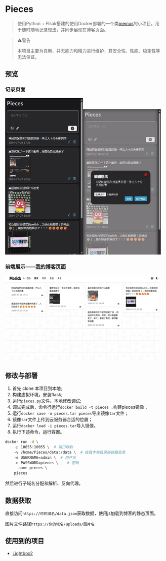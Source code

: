 # Pieces

> 使用Python + Flsak搭建的使用Docker部署的一个类[memos](https://www.usememos.com/)的小项目。用于随时随地记录想法，并同步展现在博客页面。

> ⚠警告
> 
> 本项目主要为自用，并无能力和精力进行维护，其安全性、性能、稳定性等无法保证。

## 预览

### 记录页面


<img src="https://github.com/Morick66/Pieces/blob/master/images/image.png" width="50%" height="auto"><img src="https://github.com/Morick66/Pieces/blob/master/images/image3.png" width="50%" height=auto>


### 前端展示——[我的博客页面](https://www.morick66.com/pieces/)

![alt text](images/image2.png)

## 修改与部署

1. 首先 clone 本项目到本地;
2. 构建虚拟环境，安装flask;
3. 运行`pieces.py`文件，本地修改调试;
4. 调试完成后，命令行运行`docker build -t pieces .`构建pieces镜像；
5. 运行`docker save -o pieces.tar pieces`导出镜像`tar`文件；
6. 镜像`tar`文件上传到云服务器合适的位置；
7. 运行`docker load -i pieces.tar`导入镜像。
8. 执行下述命令，运行容器。

```bash
docker run -d \
    -p 10055:10055 \  # 端口映射
    -v /home/Pieces/data:/data \  # 挂载本地目录到容器目录
    -e USERNAME=admin \  # 用户名
    -e PASSWORD=pieces \    # 密码
    --name pieces \
    pieces
```

然后进行子域名分配和解析、反向代理。

## 数据获取

直接访问`https://你的域名/data.json`获取数据，使用js加载到博客的静态页面。

图片文件路径`https://你的域名/uploads/图片名`

## 使用到的项目

- [Lightbox2](https://github.com/lokesh/lightbox2)
